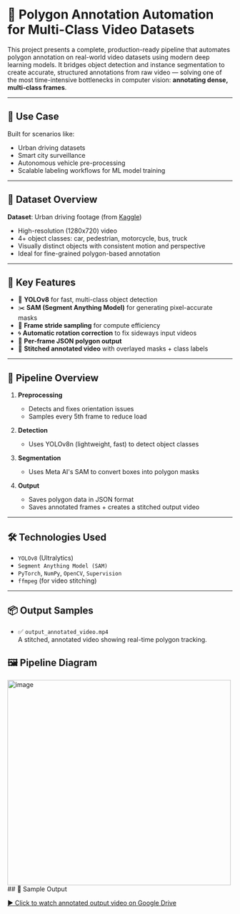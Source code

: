 # 🧠 Polygon Annotation Automation for Multi-Class Video Datasets

This project presents a complete, production-ready pipeline that automates polygon annotation on real-world video datasets using modern deep learning models. It bridges object detection and instance segmentation to create accurate, structured annotations from raw video — solving one of the most time-intensive bottlenecks in computer vision: **annotating dense, multi-class frames**.

---

## 🚗 Use Case

Built for scenarios like:
- Urban driving datasets
- Smart city surveillance
- Autonomous vehicle pre-processing
- Scalable labeling workflows for ML model training

---

## 📂 Dataset Overview

**Dataset**: Urban driving footage (from [Kaggle](https://www.kaggle.com/datasets/robikscube/driving-video-with-object-tracking))  
- High-resolution (1280x720) video  
- 4+ object classes: car, pedestrian, motorcycle, bus, truck  
- Visually distinct objects with consistent motion and perspective  
- Ideal for fine-grained polygon-based annotation

---

## 🎯 Key Features

- 🎯 **YOLOv8** for fast, multi-class object detection
- ✂️ **SAM (Segment Anything Model)** for generating pixel-accurate masks
- 🔁 **Frame stride sampling** for compute efficiency
- 🌀 **Automatic rotation correction** to fix sideways input videos
- 📄 **Per-frame JSON polygon output**
- 🎥 **Stitched annotated video** with overlayed masks + class labels

---

## 🧠 Pipeline Overview

1. **Preprocessing**
   - Detects and fixes orientation issues
   - Samples every 5th frame to reduce load

2. **Detection**
   - Uses YOLOv8n (lightweight, fast) to detect object classes

3. **Segmentation**
   - Uses Meta AI's SAM to convert boxes into polygon masks

4. **Output**
   - Saves polygon data in JSON format
   - Saves annotated frames + creates a stitched output video

---

## 🛠️ Technologies Used

- `YOLOv8` (Ultralytics)
- `Segment Anything Model (SAM)`
- `PyTorch`, `NumPy`, `OpenCV`, `Supervision`
- `ffmpeg` (for video stitching)

---

## 📦 Output Samples

- ✅ `output_annotated_video.mp4`  
  A stitched, annotated video showing real-time polygon tracking.
## 🖼 Pipeline Diagram
<img width="500" height="460" alt="image" src="https://github.com/user-attachments/assets/c9e76e0e-396c-4f28-8e7c-04c1a6688fd5" />  
## 🎥 Sample Output

[▶️ Click to watch annotated output video on Google Drive](https://drive.google.com/file/d/1hKKO44qK-TR8NXGtdXRoL6c1C1ONvR7V/view?usp=drive_link)



